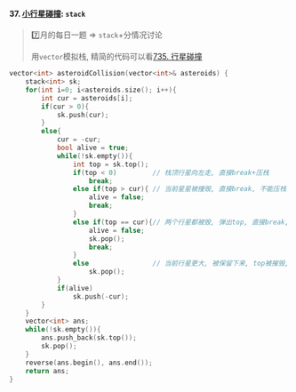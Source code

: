 #### 37. [小行星碰撞](https://leetcode.cn/problems/XagZNi/): `stack`

> 7️⃣月的每日一题 => `stack`+分情况讨论
> 
> 用`vector`模拟栈, 精简的代码可以看[735. 行星碰撞](/workspace/735.%E8%A1%8C%E6%98%9F%E7%A2%B0%E6%92%9E.cpp)

```CPP
vector<int> asteroidCollision(vector<int>& asteroids) {
    stack<int> sk;
    for(int i=0; i<asteroids.size(); i++){
        int cur = asteroids[i];
        if(cur > 0){
            sk.push(cur);
        }
        else{
            cur = -cur;
            bool alive = true;
            while(!sk.empty()){
                int top = sk.top();
                if(top < 0)         // 栈顶行星向左走, 直接break+压栈
                    break;
                else if(top > cur){ // 当前星星被撞毁, 直接break, 不能压栈
                    alive = false;
                    break;
                }
                else if(top == cur){// 两个行星都被毁, 弹出top, 直接break, 不能压栈
                    alive = false;
                    sk.pop();
                    break;
                }
                else                // 当前行星更大, 被保留下来, top被摧毁, 继续与栈顶元素比较
                    sk.pop();
            }
            if(alive)
                sk.push(-cur);
        }
    }
    vector<int> ans;
    while(!sk.empty()){
        ans.push_back(sk.top());
        sk.pop();
    }
    reverse(ans.begin(), ans.end());
    return ans;
}
```